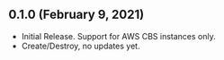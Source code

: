 ## 0.1.0 (February 9, 2021)

* Initial Release. Support for AWS CBS instances only.
* Create/Destroy, no updates yet.
